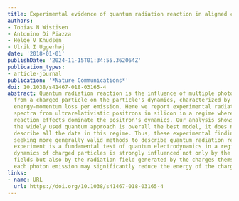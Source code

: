 ```yaml
---
title: Experimental evidence of quantum radiation reaction in aligned crystals
authors:
- Tobias N Wistisen
- Antonino Di Piazza
- Helge V Knudsen
- Ulrik I Uggerhøj
date: '2018-01-01'
publishDate: '2024-11-15T01:34:55.362064Z'
publication_types:
- article-journal
publication: '*Nature Communications*'
doi: 10.1038/s41467-018-03165-4
abstract: Quantum radiation reaction is the influence of multiple photon emissions
  from a charged particle on the particle's dynamics, characterized by a significant
  energy-momentum loss per emission. Here we report experimental radiation emission
  spectra from ultrarelativistic positrons in silicon in a regime where quantum radiation
  reaction effects dominate the positron's dynamics. Our analysis shows that while
  the widely used quantum approach is overall the best model, it does not completely
  describe all the data in this regime. Thus, these experimental findings may prompt
  seeking more generally valid methods to describe quantum radiation reaction. This
  experiment is a fundamental test of quantum electrodynamics in a regime where the
  dynamics of charged particles is strongly influenced not only by the external electromagnetic
  fields but also by the radiation field generated by the charges themselves and where
  each photon emission may significantly reduce the energy of the charge.
links:
- name: URL
  url: https://doi.org/10.1038/s41467-018-03165-4
---
```


